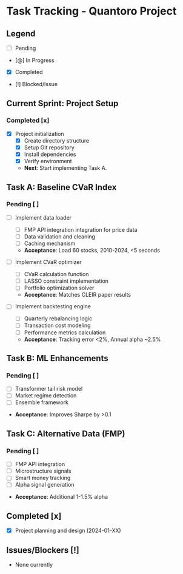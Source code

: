 # Task Tracking - Quantoro Project

## Legend
- [ ] Pending
- [@] In Progress  
- [x] Completed
- [!] Blocked/Issue

## Current Sprint: Project Setup

### Completed [x]
- [x] Project initialization
  - [x] Create directory structure
  - [x] Setup Git repository
  - [x] Install dependencies
  - [x] Verify environment
  - **Next**: Start implementing Task A.

## Task A: Baseline CVaR Index

### Pending [ ]
- [ ] Implement data loader
  - [ ] FMP API integration integration for price data
  - [ ] Data validation and cleaning
  - [ ] Caching mechanism
  - **Acceptance**: Load 60 stocks, 2010-2024, <5 seconds

- [ ] Implement CVaR optimizer
  - [ ] CVaR calculation function
  - [ ] LASSO constraint implementation
  - [ ] Portfolio optimization solver
  - **Acceptance**: Matches CLEIR paper results

- [ ] Implement backtesting engine
  - [ ] Quarterly rebalancing logic
  - [ ] Transaction cost modeling
  - [ ] Performance metrics calculation
  - **Acceptance**: Tracking error <2%, Annual alpha ~2.5%

## Task B: ML Enhancements

### Pending [ ]
- [ ] Transformer tail risk model
- [ ] Market regime detection
- [ ] Ensemble framework
- **Acceptance**: Improves Sharpe by >0.1

## Task C: Alternative Data (FMP)

### Pending [ ]
- [ ] FMP API integration
- [ ] Microstructure signals
- [ ] Smart money tracking
- [ ] Alpha signal generation
- **Acceptance**: Additional 1-1.5% alpha

## Completed [x]
- [x] Project planning and design (2024-01-XX)

## Issues/Blockers [!]
- None currently

